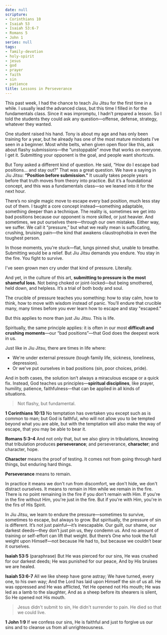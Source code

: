 ```yaml
---
date: null
scripture:
- Corinthians 10
- Isaiah 53
- Isaiah 53:6-7
- Romans 5
- John 1
series: null
tags:
- family-devotion
- holy-spirit
- jesus
- god
- prayer
- faith
- sin
- patience
title: Lessons in Perseverance
---
```




This past week, I had the chance to teach Jiu Jitsu for the first time in a while. I usually lead the advanced class, but this time I filled in for the fundamentals class. Since it was impromptu, I hadn’t prepared a lesson. So I told the students they could ask any question—offense, defense, strategy, whatever they wanted.

One student raised his hand. Tony is about my age and has only been training for a year, but he already has one of the most mature mindsets I’ve seen in a beginner. Most white belts, when given open floor like this, ask about flashy submissions—the “unstoppable” move that works on everyone. I get it. Submitting your opponent is the goal, and people want shortcuts.

But Tony asked a different kind of question. He said, “How do I escape bad positions… and stay out?” That was a great question. We have a saying in Jiu Jitsu: **“Position before submission.”** It usually takes people years before that truth moves from theory into practice. But it’s a foundational concept, and this was a fundamentals class—so we leaned into it for the next hour.

There’s no single magic move to escape every bad position, much less stay out of them. I taught a core concept instead—something adaptable, something deeper than a technique. The reality is, sometimes we get into bad positions because our opponent is more skilled, or just heavier. And sometimes, we put ourselves there—through our own mistakes. Either way, we suffer. We call it “pressure,” but what we really mean is suffocating, crushing, bruising pain—the kind that awakens claustrophobia in even the toughest person.

In those moments, you're stuck—flat, lungs pinned shut, unable to breathe. Submitting would be a relief. But Jiu Jitsu demands you endure. You stay in the fire. You fight to survive.

I've seen grown men cry under that kind of pressure. Literally.

And yet, in the culture of this art, **submitting to pressure is the most shameful loss.** Not being choked or joint-locked—but being smothered, held down, and helpless. It’s a trial of both body and soul.

The crucible of pressure teaches you something: how to stay calm, how to think, how to move with wisdom instead of panic. You’ll endure that crucible many, many times before you ever learn how to escape and stay "escaped."

But this applies to more than just Jiu Jitsu.
This is life.  

Spiritually, the same principle applies: it is often in our most **difficult and crushing moments**—our “bad positions”—that God does the deepest work in us.

Just like in Jiu Jitsu, there are times in life where:
- We're under external pressure (tough family life, sickness, loneliness, depression).
- Or we've put ourselves in bad positions (sin, poor choices, pride).

And in both cases, the solution isn’t always a miraculous escape or a quick fix. Instead, God teaches us principles—**spiritual disciplines**, like prayer, humility, patience, faithfulness—that can be applied in all kinds of situations. 

>Not flashy, but fundamental.

**1 Corinthians 10:13**
No temptation has overtaken you except such as is common to man; but God is faithful, who will not allow you to be tempted beyond what you are able, but with the temptation will also make the way of escape, that you may be able to bear it.

**Romans 5:3–4**
And not only that, but we also glory in tribulations, knowing that tribulation produces **perseverance**; and perseverance, **character**; and character, hope.

**Character** means the proof of testing. It comes not from going through hard things, but enduring hard things.

**Perseverance** means to remain. 

In practice it means we don't run from discomfort, we don't hide, we don't distract ourselves. It means to remain in Him while we remain in the fire. There is no point remaining in the fire if you don't remain with Him. If you're in the fire without Him, you're just in the fire. But if you're with Him, you're in the firs of His Spirit.

In Jiu Jitsu, we learn to endure the pressure—sometimes to survive, sometimes to escape, but always to grow. But spiritually, the pressure of sin is different. It’s not just painful—it’s inescapable. Our guilt, our shame, our darkest deeds—they don’t just pin us, they condemn us. And no amount of training or self-effort can lift that weight. But there’s One who took the full weight upon Himself—not because He had to, but because we couldn’t bear it ourselves.

**Isaiah 53:5** (paraphrase)
But He was pierced for our sins,
He was crushed for our darkest deeds;
He was punished for our peace,
And by His bruises we are healed.

**Isaiah 53:6-7**
All we like sheep have gone astray;
We have turned, every one, to his own way;
And the Lord has laid upon Himself the sin of us all.
He was oppressed and He was afflicted,
Yet He opened not His mouth;
He was led as a lamb to the slaughter,
And as a sheep before its shearers is silent,
So He opened not His mouth.

>Jesus didn't submit to sin, He didn't surrender to pain. He died so that we could live.

**1 John 1:9**
If we confess our sins, He is faithful and just to forgive us our sins and to cleanse us from all unrighteousness.